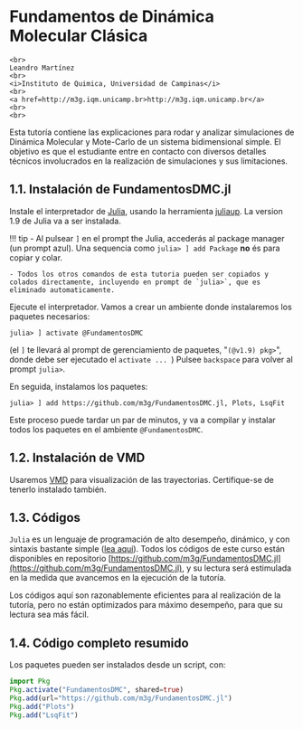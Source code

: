 
# Fundamentos de Dinámica Molecular Clásica

```@raw html
<br>
Leandro Martínez
<br>
<i>Instituto de Quimica, Universidad de Campinas</i>
<br>
<a href=http://m3g.iqm.unicamp.br>http://m3g.iqm.unicamp.br</a>
<br>
<br>
```

Esta tutoría contiene las explicaciones para rodar y analizar
simulaciones de Dinámica Molecular y Mote-Carlo de un sistema
bidimensional simple. El objetivo es que el estudiante entre en
contacto con diversos detalles técnicos involucrados en la realización
de simulaciones y sus limitaciones. 

## 1.1. Instalación de FundamentosDMC.jl

Instale el interpretador de [Julia](https://julialang.org), usando la
herramienta [juliaup](https://github.com/JuliaLang/juliaup#juliaup---julia-version-manager).
La version 1.9 de Julia va a ser instalada.

!!! tip
    - Al pulsear `]` en el prompt the Julia, accederás al package manager (un prompt azul). Una sequencia como `julia> ] add Package` **no** és para copiar y colar.

    - Todos los otros comandos de esta tutoria pueden ser copiados y colados directamente, incluyendo en prompt de `julia>`, que es eliminado automaticamente.

Ejecute el interpretador. Vamos a crear un ambiente donde instalaremos los paquetes necesarios:

```julia-repl
julia> ] activate @FundamentosDMC 
```
(el `]` te llevará al prompt de gerenciamiento de paquetes, "`(@v1.9) pkg>`", donde debe ser ejecutado el `activate ... `)
Pulsee `backspace` para volver al prompt `julia>`.

En seguida, instalamos los paquetes:

```julia-repl
julia> ] add https://github.com/m3g/FundamentosDMC.jl, Plots, LsqFit
```

Este proceso puede tardar un par de minutos, y va a compilar y instalar todos los paquetes en el ambiente `@FundamentosDMC`.

## 1.2. Instalación de VMD

Usaremos [VMD](https://www.ks.uiuc.edu/Research/vmd/) para visualización de las trayectorias. Certifique-se de tenerlo instalado también.

## 1.3. Códigos

`Julia` es un lenguaje de programación de alto desempeño, dinámico, y con sintaxis bastante simple ([lea aquí](https://www.nature.com/articles/d41586-019-02310-3)). Todos los códigos de este curso están disponibles en repositorio 
[https://github.com/m3g/FundamentosDMC.jl](https://github.com/m3g/FundamentosDMC.jl), y su lectura será estimulada en la medida que avancemos en la ejecución de la tutoría. 

Los códigos aquí son razonablemente eficientes para al realización de la tutoría, pero no están optimizados para máximo desempeño, para que su lectura sea más fácil. 

## 1.4. Código completo resumido

Los paquetes pueden ser instalados desde un script, con:

```julia
import Pkg
Pkg.activate("FundamentosDMC", shared=true)
Pkg.add(url="https://github.com/m3g/FundamentosDMC.jl")
Pkg.add("Plots")
Pkg.add("LsqFit")
```



